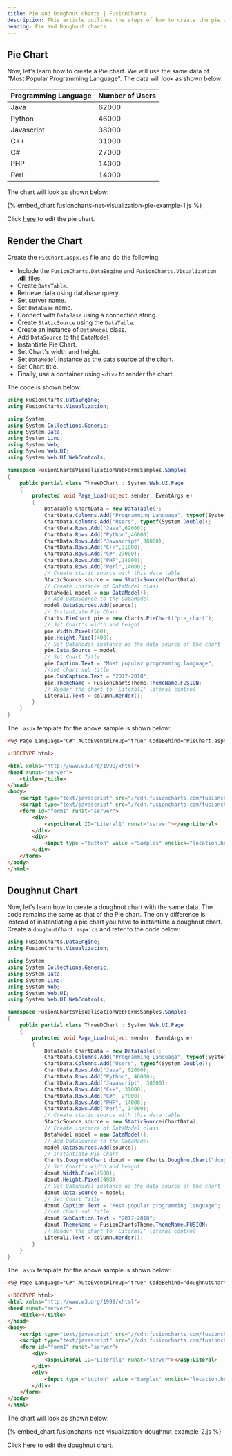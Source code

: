 ```yaml
---
title: Pie and Doughnut charts | FusionCharts
description: This article outlines the steps of how to create the pie and doughnut charts
heading: Pie and Doughnut charts
---
```


## Pie Chart

Now, let's learn how to create a Pie chart. We will use the same data of "Most Popular Programming Language". The data will look as shown below:

| Programming Language | Number of Users |
| -------------------- | --------------- |
| Java                 | 62000           |
| Python               | 46000           |
| Javascript           | 38000           |
| C++                  | 31000           |
| C#                   | 27000           |
| PHP                  | 14000           |
| Perl                 | 14000           |

The chart will look as shown below:

{% embed_chart fusioncharts-net-visualization-pie-example-1.js %}

Click [here](https://dotnetfiddle.net/h27ogj) to edit the pie chart.

## Render the Chart

Create the `PieChart.aspx.cs` file and do the following:

* Include the `FusionCharts.DataEngine` and `FusionCharts.Visualization` **.dll** files. 
* Create `DataTable`.
* Retrieve data using database query.
* Set server name.
* Set `DataBase` name.
* Connect with `DataBase` using a connection string.
* Create `StaticSource` using the `DataTable`.
* Create an instance of `DataModel` class.
* Add `DataSource` to the `DataModel`.
* Instantiate Pie Chart.
* Set Chart's width and height.
* Set `DataModel` instance as the data source of the chart.
* Set Chart title.
* Finally, use a container using `<div>` to render the chart.

The code is shown below:

```csharp
using FusionCharts.DataEngine;
using FusionCharts.Visualization;

using System;
using System.Collections.Generic;
using System.Data;
using System.Linq;
using System.Web;
using System.Web.UI;
using System.Web.UI.WebControls;

namespace FusionChartsVisualisationWebFormsSamples.Samples
{
    public partial class ThreeDChart : System.Web.UI.Page
    {
        protected void Page_Load(object sender, EventArgs e)
        {               
            DataTable ChartData = new DataTable();
            ChartData.Columns.Add("Programming Language", typeof(System.String));
            ChartData.Columns.Add("Users", typeof(System.Double));
            ChartData.Rows.Add("Java",62000);
            ChartData.Rows.Add("Python",46000);
            ChartData.Rows.Add("Javascript",38000);
            ChartData.Rows.Add("C++",31000);
            ChartData.Rows.Add("C#",27000);
            ChartData.Rows.Add("PHP",14000);
            ChartData.Rows.Add("Perl",14000);
            // Create static source with this data table
            StaticSource source = new StaticSource(ChartData);
            // Create instance of DataModel class
            DataModel model = new DataModel();
            // Add DataSource to the DataModel
            model.DataSources.Add(source);
            // Instantiate Pie Chart
            Charts.PieChart pie = new Charts.PieChart("pie_chart");
            // Set Chart's width and height
            pie.Width.Pixel(500);
            pie.Height.Pixel(400);
            // Set DataModel instance as the data source of the chart
            pie.Data.Source = model;
            // Set Chart Title
            pie.Caption.Text = "Most popular programming language";
            //set chart sub title
            pie.SubCaption.Text = "2017-2018";
            pie.ThemeName = FusionChartsTheme.ThemeName.FUSION;
            // Render the chart to 'Literal1' literal control
            Literal1.Text = column.Render();
        }     
    }
}
```

The `.aspx` template for the above sample is shown below:

```html
<%@ Page Language="C#" AutoEventWireup="true" CodeBehind="PieChart.aspx.cs" Inherits="FusionChartsVisualisationWebFormsSamples.Samples.PieChart" %>

<!DOCTYPE html>

<html xmlns="http://www.w3.org/1999/xhtml">
<head runat="server">
    <title></title>
</head>
<body>
    <script type="text/javascript" src="//cdn.fusioncharts.com/fusioncharts/latest/fusioncharts.js"></script>
    <script type="text/javascript" src="//cdn.fusioncharts.com/fusioncharts/latest/themes/fusioncharts.theme.fusion.js"></script>
    <form id="form1" runat="server">
        <div>
            <asp:Literal ID="Literal1" runat="server"></asp:Literal>
        </div>
        <div>
            <input type ="button" value ="Samples" onclick="location.href = 'Index.aspx';" />
        </div>
    </form>
</body>
</html>
```

## Doughnut Chart

Now, let's learn how to create a doughnut chart with the same data. The code remains the same as that of the Pie chart. The only difference is instead of instantiating a pie chart you have to instantiate a doughnut chart. Create a `doughnutChart.aspx.cs` and refer to the code below:

```csharp
using FusionCharts.DataEngine;
using FusionCharts.Visualization;

using System;
using System.Collections.Generic;
using System.Data;
using System.Linq;
using System.Web;
using System.Web.UI;
using System.Web.UI.WebControls;

namespace FusionChartsVisualisationWebFormsSamples.Samples
{
    public partial class ThreeDChart : System.Web.UI.Page
    {
        protected void Page_Load(object sender, EventArgs e)
        {
            DataTable ChartData = new DataTable();
            ChartData.Columns.Add("Programming Language", typeof(System.String));
            ChartData.Columns.Add("Users", typeof(System.Double));
            ChartData.Rows.Add("Java", 62000);
            ChartData.Rows.Add("Python", 46000);
            ChartData.Rows.Add("Javascript", 38000);
            ChartData.Rows.Add("C++", 31000);
            ChartData.Rows.Add("C#", 27000);
            ChartData.Rows.Add("PHP", 14000);
            ChartData.Rows.Add("Perl", 14000);
            // Create static source with this data table
            StaticSource source = new StaticSource(ChartData);
            // Create instance of DataModel class
            DataModel model = new DataModel();
            // Add DataSource to the DataModel
            model.DataSources.Add(source);
            // Instantiate Pie Chart
            Charts.DoughnutChart donut = new Charts.DoughnutChart("doughnut_chart");
            // Set Chart's width and height
            donut.Width.Pixel(500);
            donut.Height.Pixel(400);
            // Set DataModel instance as the data source of the chart
            donut.Data.Source = model;
            // Set Chart Title
            donut.Caption.Text = "Most popular programming language";
            //set chart sub title
            donut.SubCaption.Text = "2017-2018";
            donut.ThemeName = FusionChartsTheme.ThemeName.FUSION;
            // Render the chart to 'Literal1' literal control
            Literal1.Text = column.Render();
        }
    }
}
```

The `.aspx` template for the above sample is shown below:

```html
<%@ Page Language="C#" AutoEventWireup="true" CodeBehind="doughnutChart.aspx.cs" Inherits="FusionChartsVisualisationWebFormsSamples.Samples.doughnutChart" %>

<!DOCTYPE html>
<html xmlns="http://www.w3.org/1999/xhtml">
<head runat="server">
    <title></title>
</head>
<body>
    <script type="text/javascript" src="//cdn.fusioncharts.com/fusioncharts/latest/fusioncharts.js"></script>
    <script type="text/javascript" src="//cdn.fusioncharts.com/fusioncharts/latest/themes/fusioncharts.theme.fusion.js"></script>
    <form id="form1" runat="server">
        <div>
            <asp:Literal ID="Literal1" runat="server"></asp:Literal>
        </div>
        <div>
            <input type ="button" value ="Samples" onclick="location.href = 'Index.aspx';" />
        </div>
    </form>
</body>
</html>
```

The chart will look as shown below:

{% embed_chart fusioncharts-net-visualization-doughnut-example-2.js %}

Click [here](https://dotnetfiddle.net/e7DTQC) to edit the doughnut chart.